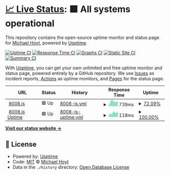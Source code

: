 # [📈 Live Status](https://hoytnix.github.io/8008-uptime): <!--live status--> **🟩 All systems operational**

This repository contains the open-source uptime monitor and status page for [Michael Hoyt](https://fatfirecake.com), powered by [Upptime](https://github.com/upptime/upptime).

[![Uptime CI](https://github.com/hoytnix/8008-uptime/workflows/Uptime%20CI/badge.svg)](https://github.com/hoytnix/8008-uptime/actions?query=workflow%3A%22Uptime+CI%22)
[![Response Time CI](https://github.com/hoytnix/8008-uptime/workflows/Response%20Time%20CI/badge.svg)](https://github.com/hoytnix/8008-uptime/actions?query=workflow%3A%22Response+Time+CI%22)
[![Graphs CI](https://github.com/hoytnix/8008-uptime/workflows/Graphs%20CI/badge.svg)](https://github.com/hoytnix/8008-uptime/actions?query=workflow%3A%22Graphs+CI%22)
[![Static Site CI](https://github.com/hoytnix/8008-uptime/workflows/Static%20Site%20CI/badge.svg)](https://github.com/hoytnix/8008-uptime/actions?query=workflow%3A%22Static+Site+CI%22)
[![Summary CI](https://github.com/hoytnix/8008-uptime/workflows/Summary%20CI/badge.svg)](https://github.com/hoytnix/8008-uptime/actions?query=workflow%3A%22Summary+CI%22)

With [Upptime](https://upptime.js.org), you can get your own unlimited and free uptime monitor and status page, powered entirely by a GitHub repository. We use [Issues](https://github.com/hoytnix/8008-uptime/issues) as incident reports, [Actions](https://github.com/hoytnix/8008-uptime/actions) as uptime monitors, and [Pages](https://hoytnix.github.io/8008-uptime) for the status page.

<!--start: status pages-->
<!-- This summary is generated by Upptime (https://github.com/upptime/upptime) -->
<!-- Do not edit this manually, your changes will be overwritten -->
<!-- prettier-ignore -->
| URL | Status | History | Response Time | Uptime |
| --- | ------ | ------- | ------------- | ------ |
| <img alt="" src="https://icons.duckduckgo.com/ip3/8008.is.ico" height="13"> [8008.is](https://8008.is) | 🟩 Up | [8008-is.yml](https://github.com/hoytnix/8008-uptime/commits/HEAD/history/8008-is.yml) | <details><summary><img alt="Response time graph" src="./graphs/8008-is/response-time-week.png" height="20"> 739ms</summary><br><a href="https://hoytnix.github.io/8008-uptime/history/8008-is"><img alt="Response time 692" src="https://img.shields.io/endpoint?url=https%3A%2F%2Fraw.githubusercontent.com%2Fhoytnix%2F8008-uptime%2FHEAD%2Fapi%2F8008-is%2Fresponse-time.json"></a><br><a href="https://hoytnix.github.io/8008-uptime/history/8008-is"><img alt="24-hour response time 726" src="https://img.shields.io/endpoint?url=https%3A%2F%2Fraw.githubusercontent.com%2Fhoytnix%2F8008-uptime%2FHEAD%2Fapi%2F8008-is%2Fresponse-time-day.json"></a><br><a href="https://hoytnix.github.io/8008-uptime/history/8008-is"><img alt="7-day response time 739" src="https://img.shields.io/endpoint?url=https%3A%2F%2Fraw.githubusercontent.com%2Fhoytnix%2F8008-uptime%2FHEAD%2Fapi%2F8008-is%2Fresponse-time-week.json"></a><br><a href="https://hoytnix.github.io/8008-uptime/history/8008-is"><img alt="30-day response time 692" src="https://img.shields.io/endpoint?url=https%3A%2F%2Fraw.githubusercontent.com%2Fhoytnix%2F8008-uptime%2FHEAD%2Fapi%2F8008-is%2Fresponse-time-month.json"></a><br><a href="https://hoytnix.github.io/8008-uptime/history/8008-is"><img alt="1-year response time 692" src="https://img.shields.io/endpoint?url=https%3A%2F%2Fraw.githubusercontent.com%2Fhoytnix%2F8008-uptime%2FHEAD%2Fapi%2F8008-is%2Fresponse-time-year.json"></a></details> | <details><summary><a href="https://hoytnix.github.io/8008-uptime/history/8008-is">72.09%</a></summary><a href="https://hoytnix.github.io/8008-uptime/history/8008-is"><img alt="All-time uptime 88.64%" src="https://img.shields.io/endpoint?url=https%3A%2F%2Fraw.githubusercontent.com%2Fhoytnix%2F8008-uptime%2FHEAD%2Fapi%2F8008-is%2Fuptime.json"></a><br><a href="https://hoytnix.github.io/8008-uptime/history/8008-is"><img alt="24-hour uptime 100.00%" src="https://img.shields.io/endpoint?url=https%3A%2F%2Fraw.githubusercontent.com%2Fhoytnix%2F8008-uptime%2FHEAD%2Fapi%2F8008-is%2Fuptime-day.json"></a><br><a href="https://hoytnix.github.io/8008-uptime/history/8008-is"><img alt="7-day uptime 72.09%" src="https://img.shields.io/endpoint?url=https%3A%2F%2Fraw.githubusercontent.com%2Fhoytnix%2F8008-uptime%2FHEAD%2Fapi%2F8008-is%2Fuptime-week.json"></a><br><a href="https://hoytnix.github.io/8008-uptime/history/8008-is"><img alt="30-day uptime 88.64%" src="https://img.shields.io/endpoint?url=https%3A%2F%2Fraw.githubusercontent.com%2Fhoytnix%2F8008-uptime%2FHEAD%2Fapi%2F8008-is%2Fuptime-month.json"></a><br><a href="https://hoytnix.github.io/8008-uptime/history/8008-is"><img alt="1-year uptime 88.64%" src="https://img.shields.io/endpoint?url=https%3A%2F%2Fraw.githubusercontent.com%2Fhoytnix%2F8008-uptime%2FHEAD%2Fapi%2F8008-is%2Fuptime-year.json"></a></details>
| <img alt="" src="https://icons.duckduckgo.com/ip3/hoytnix.github.io.ico" height="13"> [8008.is Uptime](https://hoytnix.github.io/8008-uptime/) | 🟩 Up | [8008-is-uptime.yml](https://github.com/hoytnix/8008-uptime/commits/HEAD/history/8008-is-uptime.yml) | <details><summary><img alt="Response time graph" src="./graphs/8008-is-uptime/response-time-week.png" height="20"> 118ms</summary><br><a href="https://hoytnix.github.io/8008-uptime/history/8008-is-uptime"><img alt="Response time 112" src="https://img.shields.io/endpoint?url=https%3A%2F%2Fraw.githubusercontent.com%2Fhoytnix%2F8008-uptime%2FHEAD%2Fapi%2F8008-is-uptime%2Fresponse-time.json"></a><br><a href="https://hoytnix.github.io/8008-uptime/history/8008-is-uptime"><img alt="24-hour response time 164" src="https://img.shields.io/endpoint?url=https%3A%2F%2Fraw.githubusercontent.com%2Fhoytnix%2F8008-uptime%2FHEAD%2Fapi%2F8008-is-uptime%2Fresponse-time-day.json"></a><br><a href="https://hoytnix.github.io/8008-uptime/history/8008-is-uptime"><img alt="7-day response time 118" src="https://img.shields.io/endpoint?url=https%3A%2F%2Fraw.githubusercontent.com%2Fhoytnix%2F8008-uptime%2FHEAD%2Fapi%2F8008-is-uptime%2Fresponse-time-week.json"></a><br><a href="https://hoytnix.github.io/8008-uptime/history/8008-is-uptime"><img alt="30-day response time 112" src="https://img.shields.io/endpoint?url=https%3A%2F%2Fraw.githubusercontent.com%2Fhoytnix%2F8008-uptime%2FHEAD%2Fapi%2F8008-is-uptime%2Fresponse-time-month.json"></a><br><a href="https://hoytnix.github.io/8008-uptime/history/8008-is-uptime"><img alt="1-year response time 112" src="https://img.shields.io/endpoint?url=https%3A%2F%2Fraw.githubusercontent.com%2Fhoytnix%2F8008-uptime%2FHEAD%2Fapi%2F8008-is-uptime%2Fresponse-time-year.json"></a></details> | <details><summary><a href="https://hoytnix.github.io/8008-uptime/history/8008-is-uptime">100.00%</a></summary><a href="https://hoytnix.github.io/8008-uptime/history/8008-is-uptime"><img alt="All-time uptime 100.00%" src="https://img.shields.io/endpoint?url=https%3A%2F%2Fraw.githubusercontent.com%2Fhoytnix%2F8008-uptime%2FHEAD%2Fapi%2F8008-is-uptime%2Fuptime.json"></a><br><a href="https://hoytnix.github.io/8008-uptime/history/8008-is-uptime"><img alt="24-hour uptime 100.00%" src="https://img.shields.io/endpoint?url=https%3A%2F%2Fraw.githubusercontent.com%2Fhoytnix%2F8008-uptime%2FHEAD%2Fapi%2F8008-is-uptime%2Fuptime-day.json"></a><br><a href="https://hoytnix.github.io/8008-uptime/history/8008-is-uptime"><img alt="7-day uptime 100.00%" src="https://img.shields.io/endpoint?url=https%3A%2F%2Fraw.githubusercontent.com%2Fhoytnix%2F8008-uptime%2FHEAD%2Fapi%2F8008-is-uptime%2Fuptime-week.json"></a><br><a href="https://hoytnix.github.io/8008-uptime/history/8008-is-uptime"><img alt="30-day uptime 100.00%" src="https://img.shields.io/endpoint?url=https%3A%2F%2Fraw.githubusercontent.com%2Fhoytnix%2F8008-uptime%2FHEAD%2Fapi%2F8008-is-uptime%2Fuptime-month.json"></a><br><a href="https://hoytnix.github.io/8008-uptime/history/8008-is-uptime"><img alt="1-year uptime 100.00%" src="https://img.shields.io/endpoint?url=https%3A%2F%2Fraw.githubusercontent.com%2Fhoytnix%2F8008-uptime%2FHEAD%2Fapi%2F8008-is-uptime%2Fuptime-year.json"></a></details>

<!--end: status pages-->

[**Visit our status website →**](https://hoytnix.github.io/8008-uptime)

## 📄 License

- Powered by: [Upptime](https://github.com/upptime/upptime)
- Code: [MIT](./LICENSE) © [Michael Hoyt](https://fatfirecake.com)
- Data in the `./history` directory: [Open Database License](https://opendatacommons.org/licenses/odbl/1-0/)
